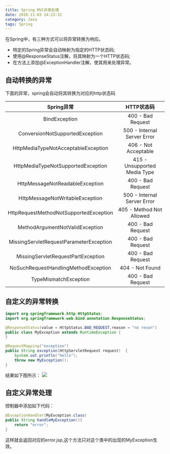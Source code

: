 ```yaml
---
title: Spring MVC异常处理
date: 2016-11-03 14:23:31
category: Java
tags: Spring
---
```

在Spring中，有三种方式可以将异常转换为响应。

- 特定的Spring异常会自动映射为指定的HTTP状态码;
- 使用@ResponseStatus注解，将其映射为一个HTTP状态码;
- 在方法上添加@ExceptionHandler注解，使其用来处理异常。

<!--more-->

## 自动转换的异常
下面的异常，spring会自动将其转换为对应的http状态码

Spring异常|HTTP状态码
:--:|:--:
BindException|400 - Bad Request
ConversionNotSupportedException|500 - Internal Server Error
HttpMediaTypeNotAcceptableException|406 - Not Acceptable
HttpMediaTypeNotSupportedException|415 - Unsupported Media Type
HttpMessageNotReadableException|400 - Bad Request
HttpMessageNotWritableException|500 - Internal Server Error
HttpRequestMethodNotSupportedException|405 - Method Not Allowed
MethodArgumentNotValidException|400 - Bad Request
MissingServletRequestParameterException|400 - Bad Request
MissingServletRequestPartException|400 - Bad Request
NoSuchRequestHandlingMethodException|404 - Not Found
TypeMismatchException|400 - Bad Request

## 自定义的异常转换
```java
import org.springframework.http.HttpStatus;
import org.springframework.web.bind.annotation.ResponseStatus;

@ResponseStatus(value = HttpStatus.BAD_REQUEST,reason = "no reson")
public class MyException extends RuntimeException {
}
```
```java
@RequestMapping("exception")
public String exception(HttpServletRequest request)  {
    System.out.println("hello");
    throw new MyException();
}
```
结果如下图所示：
![](/images/7.png)

## 自定义异常处理

控制器中添加如下代码：
```java
@ExceptionHandler(MyException.class)
public String handleMyException(){
    return "error";
}
```
这样就会返回对应的error.jsp,这个方法只对这个类中的出现的MyException生效。
